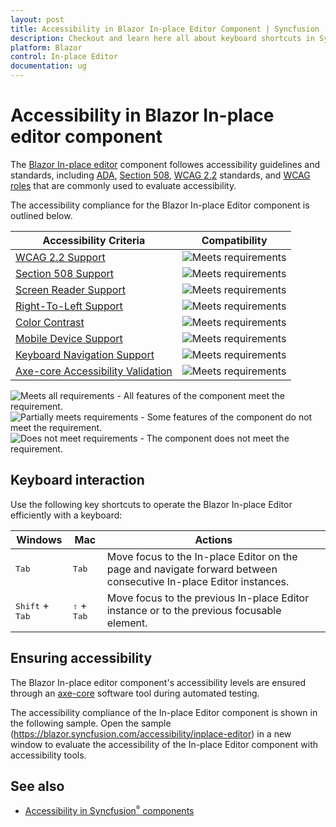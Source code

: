 ```yaml
---
layout: post
title: Accessibility in Blazor In-place Editor Component | Syncfusion
description: Checkout and learn here all about keyboard shortcuts in Syncfusion Blazor In-place Editor component and more.
platform: Blazor
control: In-place Editor
documentation: ug
---
```


# Accessibility in Blazor In-place editor component

The [Blazor In-place editor](https://www.syncfusion.com/blazor-components/blazor-in-place-editor) component followes accessibility guidelines and standards, including [ADA](https://www.ada.gov/), [Section 508](https://www.section508.gov/), [WCAG 2.2](https://www.w3.org/TR/WCAG22/) standards, and [WCAG roles](https://www.w3.org/TR/wai-aria/#roles) that are commonly used to evaluate accessibility.

The accessibility compliance for the Blazor In-place Editor component is outlined below.

| Accessibility Criteria | Compatibility |
| -- | -- |
| [WCAG 2.2 Support](../common/accessibility#accessibility-standards) | <img src="https://cdn.syncfusion.com/content/images/documentation/full.png" alt="Meets requirements"> |
| [Section 508 Support](../common/accessibility#accessibility-standards) | <img src="https://cdn.syncfusion.com/content/images/documentation/full.png" alt="Meets requirements"> |
| [Screen Reader Support](../common/accessibility#screen-reader-support) | <img src="https://cdn.syncfusion.com/content/images/documentation/full.png" alt="Meets requirements"> |
| [Right-To-Left Support](../common/accessibility#right-to-left-support) | <img src="https://cdn.syncfusion.com/content/images/documentation/full.png" alt="Meets requirements"> |
| [Color Contrast](../common/accessibility#color-contrast) | <img src="https://cdn.syncfusion.com/content/images/documentation/full.png" alt="Meets requirements"> |
| [Mobile Device Support](../common/accessibility#mobile-device-support) | <img src="https://cdn.syncfusion.com/content/images/documentation/full.png" alt="Meets requirements"> |
| [Keyboard Navigation Support](../common/accessibility#keyboard-navigation-support) | <img src="https://cdn.syncfusion.com/content/images/documentation/full.png" alt="Meets requirements"> |
| [Axe-core Accessibility Validation](../common/accessibility#ensuring-accessibility) | <img src="https://cdn.syncfusion.com/content/images/documentation/full.png" alt="Meets requirements"> |

<style>
    .post .post-content img {
        display: inline-block;
        margin: 0.5em 0;
    }
</style>
<div><img src="https://cdn.syncfusion.com/content/images/documentation/full.png" alt="Meets all requirements"> - All features of the component meet the requirement.</div>

<div><img src="https://cdn.syncfusion.com/content/images/documentation/partial.png" alt="Partially meets requirements"> - Some features of the component do not meet the requirement.</div>

<div><img src="https://cdn.syncfusion.com/content/images/documentation/not-supported.png" alt="Does not meet requirements"> - The component does not meet the requirement.</div>

## Keyboard interaction

Use the following key shortcuts to operate the Blazor In-place Editor efficiently with a keyboard:

| Windows | Mac | Actions |
| --- | --- | --- |
| <kbd>Tab</kbd> | <kbd>Tab</kbd> | Move focus to the In-place Editor on the page and navigate forward between consecutive In-place Editor instances. |
| <kbd>Shift</kbd> + <kbd>Tab</kbd> | <kbd>⇧</kbd> + <kbd>Tab</kbd> | Move focus to the previous In-place Editor instance or to the previous focusable element. |

## Ensuring accessibility

The Blazor In-place editor component's accessibility levels are ensured through an [axe-core](https://www.npmjs.com/package/axe-core) software tool during automated testing.

The accessibility compliance of the In-place Editor component is shown in the following sample. Open the sample (https://blazor.syncfusion.com/accessibility/inplace-editor) in a new window to evaluate the accessibility of the In-place Editor component with accessibility tools.

## See also

* [Accessibility in Syncfusion<sup style="font-size:70%">&reg;</sup> components](../common/accessibility)